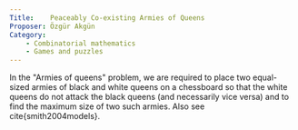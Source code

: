 ```yaml
---
Title:    Peaceably Co-existing Armies of Queens
Proposer: Özgür Akgün
Category:
    - Combinatorial mathematics
    - Games and puzzles
---
```


In the "Armies of queens" problem, we are required to place two equal-sized armies of black and white queens on a chessboard so that the white queens do not attack the black queens (and necessarily vice versa) and to find the maximum size of two such armies. Also see cite{smith2004models}.
